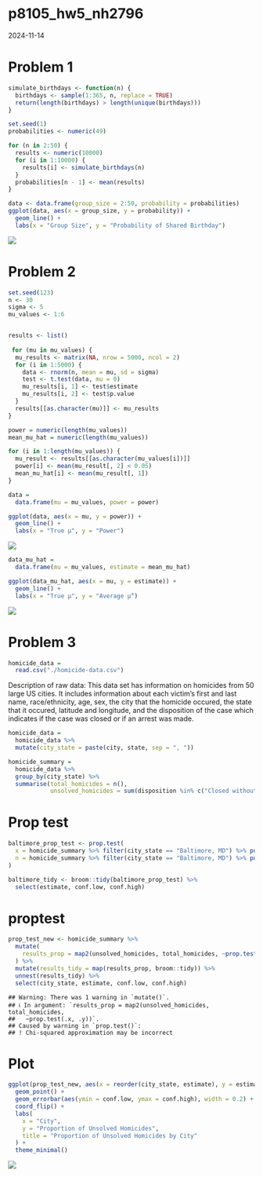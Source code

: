 p8105_hw5_nh2796
================
2024-11-14

# Problem 1

``` r
simulate_birthdays <- function(n) {
  birthdays <- sample(1:365, n, replace = TRUE)
  return(length(birthdays) > length(unique(birthdays)))
}
```

``` r
set.seed(1)
probabilities <- numeric(49)

for (n in 2:50) {
  results <- numeric(10000)
  for (i in 1:10000) {
    results[i] <- simulate_birthdays(n)
  }
  probabilities[n - 1] <- mean(results)
}
```

``` r
data <- data.frame(group_size = 2:50, probability = probabilities)
ggplot(data, aes(x = group_size, y = probability)) + 
  geom_line() + 
  labs(x = "Group Size", y = "Probability of Shared Birthday")
```

![](p8105_hw5_nh2796_files/figure-gfm/unnamed-chunk-3-1.png)<!-- -->

# Problem 2

``` r
set.seed(123)
n <- 30
sigma <- 5
mu_values <- 1:6


results <- list()
  
 for (mu in mu_values) {
  mu_results <- matrix(NA, nrow = 5000, ncol = 2)  
  for (i in 1:5000) {
    data <- rnorm(n, mean = mu, sd = sigma)
    test <- t.test(data, mu = 0)
    mu_results[i, 1] <- test$estimate
    mu_results[i, 2] <- test$p.value
  }
  results[[as.character(mu)]] <- mu_results
}
```

``` r
power = numeric(length(mu_values))
mean_mu_hat = numeric(length(mu_values))

for (i in 1:length(mu_values)) {
  mu_result <- results[[as.character(mu_values[i])]]
  power[i] <- mean(mu_result[, 2] < 0.05)  
  mean_mu_hat[i] <- mean(mu_result[, 1])  
}
```

``` r
data = 
  data.frame(mu = mu_values, power = power)

ggplot(data, aes(x = mu, y = power)) +
  geom_line() +
  labs(x = "True µ", y = "Power")
```

![](p8105_hw5_nh2796_files/figure-gfm/unnamed-chunk-6-1.png)<!-- -->

``` r
data_mu_hat =
  data.frame(mu = mu_values, estimate = mean_mu_hat)

ggplot(data_mu_hat, aes(x = mu, y = estimate)) +
  geom_line() +
  labs(x = "True µ", y = "Average µ̂")
```

![](p8105_hw5_nh2796_files/figure-gfm/unnamed-chunk-7-1.png)<!-- -->

# Problem 3

``` r
homicide_data =
  read.csv("./homicide-data.csv")
```

Description of raw data: This data set has information on homicides from
50 large US cities. It includes information about each victim’s first
and last name, race/ethnicity, age, sex, the city that the homicide
occured, the state that it occured, latitude and longitude, and the
disposition of the case which indicates if the case was closed or if an
arrest was made.

``` r
homicide_data = 
  homicide_data %>%
  mutate(city_state = paste(city, state, sep = ", "))
```

``` r
homicide_summary =
  homicide_data %>%
  group_by(city_state) %>%
  summarise(total_homicides = n(), 
            unsolved_homicides = sum(disposition %in% c("Closed without arrest", "Open/No arrest")))
```

# Prop test

``` r
baltimore_prop_test <- prop.test(
  x = homicide_summary %>% filter(city_state == "Baltimore, MD") %>% pull(unsolved_homicides),
  n = homicide_summary %>% filter(city_state == "Baltimore, MD") %>% pull(total_homicides)
)

baltimore_tidy <- broom::tidy(baltimore_prop_test) %>% 
  select(estimate, conf.low, conf.high)
```

# proptest

``` r
prop_test_new <- homicide_summary %>% 
  mutate(
    results_prop = map2(unsolved_homicides, total_homicides, ~prop.test(.x, .y))
  ) %>% 
  mutate(results_tidy = map(results_prop, broom::tidy)) %>% 
  unnest(results_tidy) %>% 
  select(city_state, estimate, conf.low, conf.high)
```

    ## Warning: There was 1 warning in `mutate()`.
    ## ℹ In argument: `results_prop = map2(unsolved_homicides, total_homicides,
    ##   ~prop.test(.x, .y))`.
    ## Caused by warning in `prop.test()`:
    ## ! Chi-squared approximation may be incorrect

# Plot

``` r
ggplot(prop_test_new, aes(x = reorder(city_state, estimate), y = estimate)) +
  geom_point() +
  geom_errorbar(aes(ymin = conf.low, ymax = conf.high), width = 0.2) +
  coord_flip() + 
  labs(
    x = "City", 
    y = "Proportion of Unsolved Homicides",
    title = "Proportion of Unsolved Homicides by City"
  ) +
  theme_minimal()
```

![](p8105_hw5_nh2796_files/figure-gfm/unnamed-chunk-13-1.png)<!-- -->
